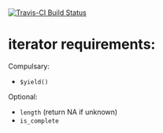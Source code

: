 # 

[![Travis-CI Build Status](https://travis-ci.org/vsbuffalo/rivr.png?branch=master)](https://travis-ci.org/vsbuffalo/rivr)


# iterator requirements:

Compulsary:

* `$yield()`

Optional:

* `length` (return NA if unknown)
* `is_complete`
